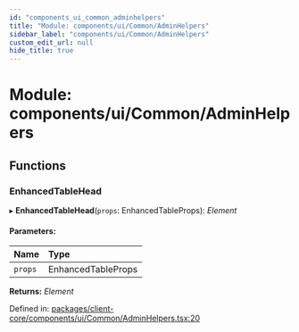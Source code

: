 ```yaml
---
id: "components_ui_common_adminhelpers"
title: "Module: components/ui/Common/AdminHelpers"
sidebar_label: "components/ui/Common/AdminHelpers"
custom_edit_url: null
hide_title: true
---
```


# Module: components/ui/Common/AdminHelpers

## Functions

### EnhancedTableHead

▸ **EnhancedTableHead**(`props`: EnhancedTableProps): *Element*

#### Parameters:

Name | Type |
:------ | :------ |
`props` | EnhancedTableProps |

**Returns:** *Element*

Defined in: [packages/client-core/components/ui/Common/AdminHelpers.tsx:20](https://github.com/xr3ngine/xr3ngine/blob/56376a778/packages/client-core/components/ui/Common/AdminHelpers.tsx#L20)

